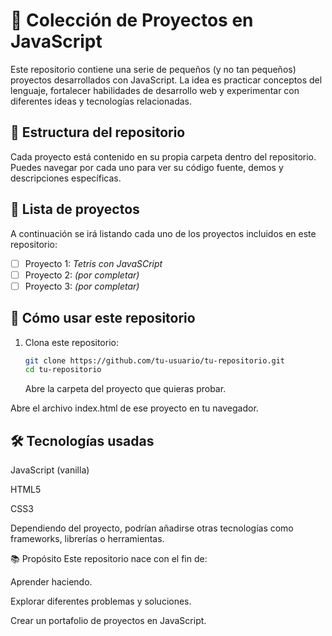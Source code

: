 # 🧠 Colección de Proyectos en JavaScript

Este repositorio contiene una serie de pequeños (y no tan pequeños) proyectos desarrollados con JavaScript. La idea es practicar conceptos del lenguaje, fortalecer habilidades de desarrollo web y experimentar con diferentes ideas y tecnologías relacionadas.

## 📁 Estructura del repositorio

Cada proyecto está contenido en su propia carpeta dentro del repositorio. Puedes navegar por cada uno para ver su código fuente, demos y descripciones específicas.

## 📌 Lista de proyectos

A continuación se irá listando cada uno de los proyectos incluidos en este repositorio:

- [ ] Proyecto 1: _Tetris con JavaSCript_
- [ ] Proyecto 2: _(por completar)_
- [ ] Proyecto 3: _(por completar)_

## 🚀 Cómo usar este repositorio

1. Clona este repositorio:

   ```bash
   git clone https://github.com/tu-usuario/tu-repositorio.git
   cd tu-repositorio
   ```

   Abre la carpeta del proyecto que quieras probar.

Abre el archivo index.html de ese proyecto en tu navegador.

## 🛠 Tecnologías usadas

JavaScript (vanilla)

HTML5

CSS3

Dependiendo del proyecto, podrían añadirse otras tecnologías como frameworks, librerías o herramientas.

📚 Propósito
Este repositorio nace con el fin de:

Aprender haciendo.

Explorar diferentes problemas y soluciones.

Crear un portafolio de proyectos en JavaScript.
